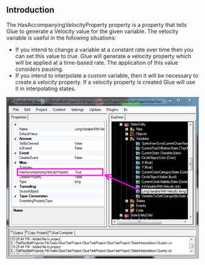## Introduction

The HasAccompanyingVelocityProperty property is a property that tells Glue to generate a Velocity value for the given variable. The velocity variable is useful in the following situations:

-   If you intend to change a variable at a constant rate over time then you can set this value to true. Glue will generate a velocity property which will be applied at a time-based rate. The application of this value considers pausing.
-   If you intend to interpolate a custom variable, then it will be necessary to create a velocity property. If a velocity property is created Glue will use it in interpolating states.

![HasAccompanyingVelocityProperty.png](/media/migrated_media-HasAccompanyingVelocityProperty.png)

